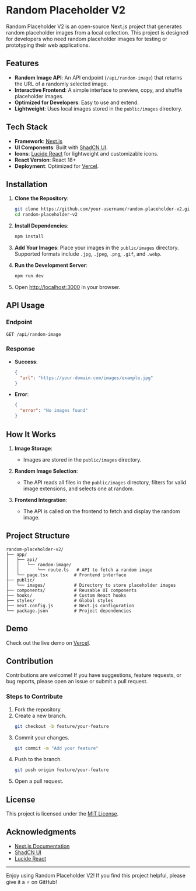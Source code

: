 # Random Placeholder V2

Random Placeholder V2 is an open-source Next.js project that generates random placeholder images from a local collection. This project is designed for developers who need random placeholder images for testing or prototyping their web applications.

## Features

- **Random Image API**: An API endpoint (`/api/random-image`) that returns the URL of a randomly selected image.
- **Interactive Frontend**: A simple interface to preview, copy, and shuffle placeholder images.
- **Optimized for Developers**: Easy to use and extend.
- **Lightweight**: Uses local images stored in the `public/images` directory.

## Tech Stack

- **Framework**: [Next.js](https://nextjs.org/)
- **UI Components**: Built with [ShadCN UI](https://shadcn.dev/).
- **Icons**: [Lucide React](https://lucide.dev/) for lightweight and customizable icons.
- **React Version**: React 18+
- **Deployment**: Optimized for [Vercel](https://vercel.com/).

## Installation

1. **Clone the Repository**:
   ```bash
   git clone https://github.com/your-username/random-placeholder-v2.git
   cd random-placeholder-v2
   ```

2. **Install Dependencies**:
   ```bash
   npm install
   ```

3. **Add Your Images**:
   Place your images in the `public/images` directory. Supported formats include `.jpg`, `.jpeg`, `.png`, `.gif`, and `.webp`.

4. **Run the Development Server**:
   ```bash
   npm run dev
   ```

5. Open [http://localhost:3000](http://localhost:3000) in your browser.

## API Usage

### Endpoint

`GET /api/random-image`

### Response

- **Success**:
  ```json
  {
    "url": "https://your-domain.com/images/example.jpg"
  }
  ```

- **Error**:
  ```json
  {
    "error": "No images found"
  }
  ```

## How It Works

1. **Image Storage**:
   - Images are stored in the `public/images` directory.

2. **Random Image Selection**:
   - The API reads all files in the `public/images` directory, filters for valid image extensions, and selects one at random.

3. **Frontend Integration**:
   - The API is called on the frontend to fetch and display the random image.

## Project Structure

```
random-placeholder-v2/
├── app/
│   ├── api/
│   │   └── random-image/
│   │       └── route.ts   # API to fetch a random image
│   └── page.tsx          # Frontend interface
├── public/
│   └── images/           # Directory to store placeholder images
├── components/           # Reusable UI components
├── hooks/                # Custom React hooks
├── styles/               # Global styles
├── next.config.js        # Next.js configuration
└── package.json          # Project dependencies
```

## Demo

Check out the live demo on [Vercel](https://random-placeholder-v2.vercel.app/).

## Contribution

Contributions are welcome! If you have suggestions, feature requests, or bug reports, please open an issue or submit a pull request.

### Steps to Contribute

1. Fork the repository.
2. Create a new branch.
   ```bash
   git checkout -b feature/your-feature
   ```
3. Commit your changes.
   ```bash
   git commit -m "Add your feature"
   ```
4. Push to the branch.
   ```bash
   git push origin feature/your-feature
   ```
5. Open a pull request.

## License

This project is licensed under the [MIT License](LICENSE).

## Acknowledgments

- [Next.js Documentation](https://nextjs.org/docs)
- [ShadCN UI](https://shadcn.dev/)
- [Lucide React](https://lucide.dev/)

---

Enjoy using Random Placeholder V2! If you find this project helpful, please give it a ⭐ on GitHub!


